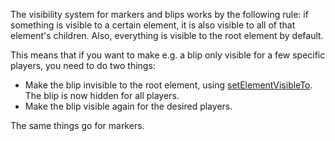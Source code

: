 The visibility system for markers and blips works by the following rule: if something is visible to a certain element, it is also visible to all of that element's children. Also, everything is visible to the root element by default.

This means that if you want to make e.g. a blip only visible for a few specific players, you need to do two things:

-   Make the blip invisible to the root element, using [setElementVisibleTo](/docs/setelementvisibleto.md "wikilink"). The blip is now hidden for all players.
-   Make the blip visible again for the desired players.

The same things go for markers.
